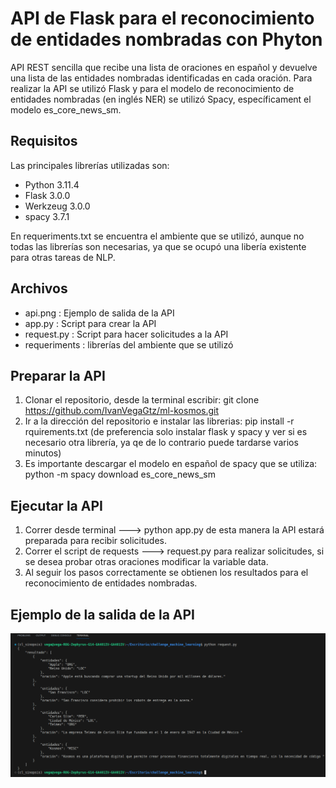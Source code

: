 # API de Flask para el reconocimiento de entidades nombradas con Phyton 

API REST sencilla que recibe una lista de oraciones en español y devuelve una lista de las entidades nombradas identificadas en cada oración. Para realizar la API se utilizó Flask y para el modelo de reconocimiento de entidades nombradas (en inglés NER) se utilizó Spacy, específicament el modelo es_core_news_sm.

## Requisitos
Las principales librerías utilizadas son:
- Python 3.11.4
- Flask 3.0.0
- Werkzeug 3.0.0
- spacy 3.7.1

En requeriments.txt se encuentra el ambiente que se utilizó, aunque no todas las librerías son necesarias, ya que se ocupó una libería existente para otras tareas de NLP.

## Archivos

- api.png : Ejemplo de salida de la API
- app.py : Script para crear la API
- request.py : Script para hacer solicitudes a la API
- requeriments : librerías del ambiente que se utilizó


## Preparar la API

1. Clonar el repositorio, desde la terminal escribir: git clone https://github.com/IvanVegaGtz/ml-kosmos.git
2. Ir a la dirección del repositorio e instalar las librerias: pip install -r rquirements.txt (de preferencia solo instalar flask y spacy y ver si es necesario otra librería, ya qe de lo contrario puede tardarse varios minutos)
3. Es importante descargar el modelo en español de spacy que se utiliza: python -m spacy download es_core_news_sm


## Ejecutar la API
1. Correr desde terminal ---> python app.py de esta manera la API estará preparada para recibir solicitudes.
2. Correr el script de requests ---> request.py  para realizar solicitudes, si se desea probar otras oraciones modificar la variable data.
3. Al seguir los pasos correctamente se obtienen los resultados para el reconocimiento de entidades nombradas.

## Ejemplo de la salida de la API
![Salida de API](https://github.com/IvanVegaGtz/ml-kosmos/blob/main/api.png)


